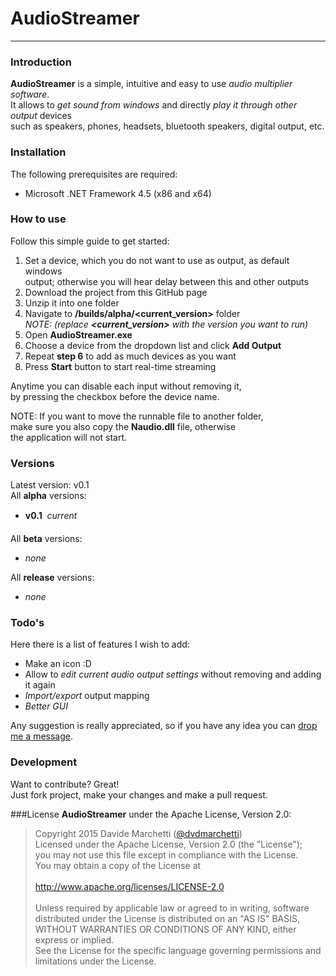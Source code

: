 ﻿# __AudioStreamer__
---
### Introduction
__AudioStreamer__ is a simple, intuitive and easy to use _audio multiplier software_.  
It allows to _get sound from windows_ and directly _play it through other output_ devices  
such as speakers, phones, headsets, bluetooth speakers, digital output, etc.

### Installation
The following prerequisites are required:
 - Microsoft .NET Framework 4.5 (x86 and x64)

### How to use
Follow this simple guide to get started:
 1. Set a device, which you do not want to use as output, as default windows  
    output; otherwise you will hear delay between this and other outputs
 2. Download the project from this GitHub page
 3. Unzip it into one folder
 4. Navigate to __/builds/alpha/&lt;current_version&gt;__ folder  
    _NOTE: (replace __&lt;current_version&gt;__ with the version you want to run)_
 5. Open __AudioStreamer.exe__
 6. Choose a device from the dropdown list and click __Add Output__
 7. Repeat __step 6__ to add as much devices as you want
 8. Press __Start__ button to start real-time streaming

Anytime you can disable each input without removing it,  
by pressing the checkbox before the device name.

NOTE: If you want to move the runnable file to another folder,  
make sure you also copy the __Naudio.dll__ file, otherwise  
the application will not start.

### Versions
Latest version: v0.1  
All __alpha__ versions:
 - __v0.1__ &#0151; _current_

All __beta__ versions:
 - _none_

All __release__ versions:
 - _none_

### Todo's
Here there is a list of features I wish to add:
 - Make an icon :D
 - Allow to _edit current audio output settings_ without removing and adding it again
 - _Import/export_ output mapping
 - _Better GUI_

Any suggestion is really appreciated, so if you have any idea you can [drop me a message].

### Development
Want to contribute? Great!  
Just fork project, make your changes and make a pull request.

###License
**AudioStreamer** under the Apache License, Version 2.0:

> Copyright 2015 Davide Marchetti ([@dvdmarchetti])  
> Licensed under the Apache License, Version 2.0 (the "License");  
> you may not use this file except in compliance with the License.  
> You may obtain a copy of the License at  
> &nbsp;    
> http://www.apache.org/licenses/LICENSE-2.0  
> &nbsp;  
> Unless required by applicable law or agreed to in writing, software  
> distributed under the License is distributed on an "AS IS" BASIS,  
> WITHOUT WARRANTIES OR CONDITIONS OF ANY KIND, either express or implied.  
> See the License for the specific language governing permissions and  
> limitations under the License. 

[drop me a message]:mailto:dvdmarchetti663@gmail.com
[@dvdmarchetti]:https://twitter.com/dvdmarchetti
